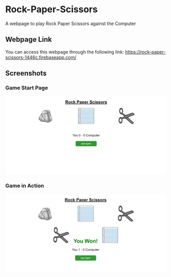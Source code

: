 # Rock-Paper-Scissors
A webpage to play Rock Paper Scissors against the Computer

## Webpage Link
You can access this webpage through the following link: https://rock-paper-scissors-1446c.firebaseapp.com/

## Screenshots

### Game Start Page
![App Screenshot](https://github.com/youssef-gerges-ramzy-mokhtar/Rock-Paper-Scissors/blob/main/screenshots/start%20state.png?raw=true)

### Game in Action
![App Screenshot](https://github.com/youssef-gerges-ramzy-mokhtar/Rock-Paper-Scissors/blob/main/screenshots/game%20in%20action.png?raw=true)
